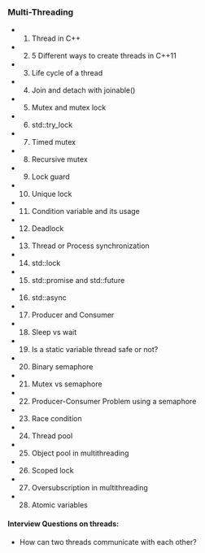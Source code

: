 ### Multi-Threading
 - 1. Thread in C++
 - 2. 5 Different ways to create threads in C++11
 - 3. Life cycle of a thread
 - 4. Join and detach with joinable()
 - 5. Mutex and mutex lock
 - 6. std::try_lock
 - 7. Timed mutex
 - 8. Recursive mutex
 - 9. Lock guard
 - 10. Unique lock
 - 11. Condition variable and its usage
 - 12. Deadlock
 - 13. Thread or Process synchronization
 - 14. std::lock
 - 15. std::promise and std::future
 - 16. std::async
 - 17. Producer and Consumer
 - 18. Sleep vs wait
 - 19. Is a static variable thread safe or not?
 - 20. Binary semaphore
 - 21. Mutex vs semaphore
 - 22. Producer-Consumer Problem using a semaphore
 - 23. Race condition
 - 24. Thread pool
 - 25. Object pool in multithreading
 - 26. Scoped lock
 - 27. Oversubscription in multithreading
 - 28. Atomic variables
#### Interview Questions on threads:
 - How can two threads communicate with each other?
